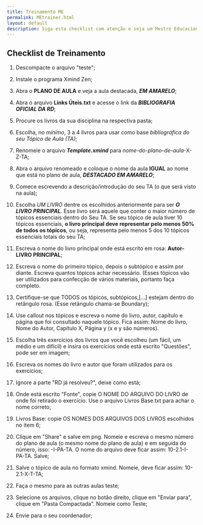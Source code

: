 ```yaml
---
title: Treinamento ME
permalink: MEtrainer.html
layout: default
description: Siga esta checklist com atenção e seja um Mestre Educacional da RDResoluções!
---
```



## Checklist de Treinamento

1. Descompacte o arquivo "teste";

2. Instale o programa Xmind Zen;

3. Abra o **PLANO DE AULA** e veja a aula destacada, ***EM AMARELO***;

4. Abra o arquivo **Links Úteis.txt** e acesse o link da ***BIBLIOGRAFIA OFICIAL DA RD***;

5. Procure os livros da sua disciplina na respectiva pasta;

6. Escolha, no _mínimo_, 3 a 4 livros para usar como base *bibliográfica do seu Tópico de Aula (TA)*;

7. Renomeie o arquivo ***Template.xmind*** para *nome-do-plano-de-aula*-X-Z-TA;

8. Abra o arquivo renomeado e coloque o nome da aula **IGUAL** ao nome que está no plano de aula, ***DESTACADO EM AMARELO***;

8. Comece escrevendo a descrição/introdução do seu TA (o que será visto na aula);

9. Escolha _UM LIVRO_ dentre os escolhidos anteriormente para ser ***O LIVRO PRINCIPAL***. Esse livro será aquele que conter o maior número de tópicos essenciais dentro do Seu TA. Se seu tópico de aula tiver 10 tópicos essenciais, **o livro principal deve representar pelo menos 50% de todos os tópicos**, ou seja, representa pelo menos 5 dos 10 tópicos essenciais totais do seu TA;

10. Escreva o nome do livro principal onde está escrito em rosa: **Autor-LIVRO PRINCIPAL**;

11. Escreva o nome do primeiro tópico, depois o subtópico e assim por diante. Escreva quantos tópicos achar necessário. (Esses tópicos vão ser utilizados para confecção de vários materiais, portanto faça completo.
  
12. Certifique-se que TODOS os tópicos, subtópicos,[...] estejam dentro do retângulo rosa. (Esse retângulo chama-se Boundary);

13. Use callout nos tópicos e escreva o nome do livro, autor, capítulo e página que foi consultado naquele tópico. Fica assim: Nome do livro, Nome do Autor, Capítulo X, Página y (x e y são números).

14. Escolha três exercícios dos livros que você escolheu (um fácil, um médio e um difícil) e insira os exercícios onde está escrito "Questões", pode ser em imagem;

15. Escreva os nomes do livro e autor que foram utilizados para os exercícios;

16. Ignore a parte "RD já resolveu?", deixe como está;

17. Onde está escrito "Fonte", copie O NOME DO ARQUIVO DO LIVRO de onde foi retirado o exercício. Use o arquivo Livros Base.txt para achar o nome correto;

18. Livros Base: copie OS NOMES DOS ARQUIVOS DOS LIVROS escolhidos no item 6;

19. Clique em "Share" e salve em png. Nomeie e escreva o mesmo número do plano de aula (o mesmo nome do plano de aula) e em seguida do número, isso: -I-PA-TA. O nome do arquivo deve ficar assim: 10-2.1-I-PA-TA. Salve;

20. Salve o tópico de aula no formato xmind. Nomeie, deve ficar assim: 10-2.1-X-T-TA;

21. Faça o mesmo para as outras aulas teste;

22. Selecione os arquivos, clique no botão direito, clique em "Enviar para", clique em "Pasta Compactada". Nomeie como Teste;

23. Envie para o seu coordenador;
